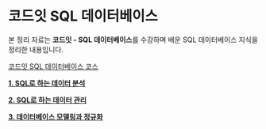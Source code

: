 # 코드잇 SQL 데이터베이스

본 정리 자료는 **코드잇 - SQL 데이터베이스**를 수강하며 배운 SQL 데이터베이스 지식을 정리한 내용입니다.

[코드잇 SQL 데이터베이스 코스](https://www.codeit.kr/courses/sql-database)

[**1. SQL로 하는 데이터 분석**](https://github.com/SeongjaePark/TIL/blob/master/Documents/Database/SQL/Analysis.md)

[**2. SQL로 하는 데이터 관리**](https://github.com/SeongjaePark/TIL/blob/master/Documents/Database/SQL/Management.md)

[**3. 데이터베이스 모델링과 정규화**](https://github.com/SeongjaePark/TIL/blob/master/Documents/Database/SQL/Modeling&Normalization.md)
